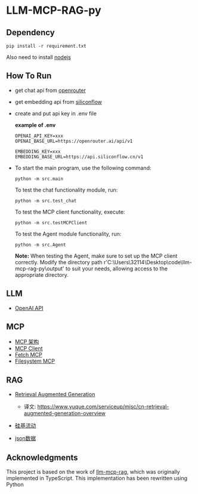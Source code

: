 # LLM-MCP-RAG-py

## Dependency
```
pip install -r requirement.txt
```
Also need to install [nodejs](https://nodejs.org/zh-cn)

## How To Run
- get chat api from [openrouter](https://openrouter.ai/)
- get embedding api from [siliconflow](https://cloud.siliconflow.cn/models)
- create and put api key in .env file

    **example of .env**
    ```
    OPENAI_API_KEY=xxx
    OPENAI_BASE_URL=https://openrouter.ai/api/v1

    EMBEDDING_KEY=xxx
    EMBEDDING_BASE_URL=https://api.siliconflow.cn/v1
    ```
- To start the main program, use the following command:
    ```
    python -m src.main   
    ```
    To test the chat functionality module, run:
    ```
    python -m src.test_chat
    ```
    To test the MCP client functionality, execute:
    ```
    python -m src.testMCPClient
    ```
    To test the Agent module functionality, run:
    ```
    python -m src.Agent
    ```
    **Note:** When testing the Agent, make sure to set up the MCP client correctly. Modify the directory path r'C:\Users\32114\Desktop\code\llm-mcp-rag-py\output' to suit your needs, allowing access to the appropriate directory.
## LLM
- [OpenAI API](https://platform.openai.com/docs/api-reference/chat)

## MCP

- [MCP 架构](https://modelcontextprotocol.io/docs/concepts/architecture)
- [MCP Client](https://modelcontextprotocol.io/quickstart/client)
- [Fetch MCP](https://github.com/modelcontextprotocol/servers/tree/main/src/fetch)
- [Filesystem MCP](https://github.com/modelcontextprotocol/servers/tree/main/src/filesystem)

## RAG

- [Retrieval Augmented Generation](https://scriv.ai/guides/retrieval-augmented-generation-overview/)
    - 译文: https://www.yuque.com/serviceup/misc/cn-retrieval-augmented-generation-overview
- [硅基流动](https://cloud.siliconflow.cn/models)

- [json数据](https://jsonplaceholder.typicode.com/)

## Acknowledgments
This project is based on the work of [llm-mcp-rag](https://github.com/KelvinQiu802/llm-mcp-rag), which was originally implemented in TypeScript. This implementation has been rewritten using Python
